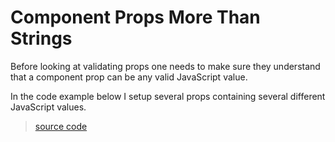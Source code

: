 # Component Props More Than Strings

Before looking at validating props one needs to make sure they understand that a component prop can be any valid JavaScript value.

In the code example below I setup several props containing several different JavaScript values.

> [source code](https://jsfiddle.net/u02vckfd/#tabs=js,result,html,resources)

